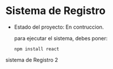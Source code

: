 <h1> Sistema de Registro </h1>

- Estado del proyecto: En contruccion.

  para ejecutar el sistema, debes poner:

  ```npm install react```

sistema de Registro 2
